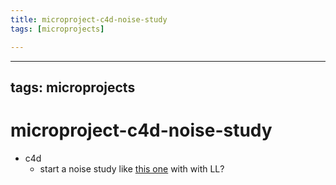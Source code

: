```yaml
---
title: microproject-c4d-noise-study
tags: [microprojects]

---
```


---
tags: microprojects
---

# microproject-c4d-noise-study


* c4d
    * start a noise study like [this one](http://www.cybergooch.com/pages/c4d/noise/c4d_noise.htm) with with LL?